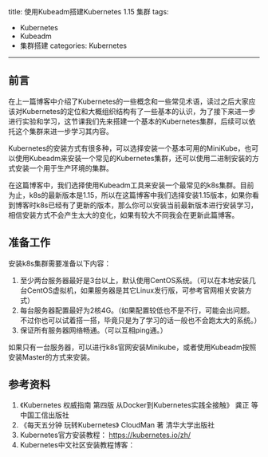 title: 使用Kubeadm搭建Kubernetes 1.15 集群
tags:
- Kubernetes
- Kubeadm
- 集群搭建
categories: Kubernetes
---

## 前言

在上一篇博客中介绍了Kubernetes的一些概念和一些常见术语，读过之后大家应该对Kubernetes的定位和大概组织结构有了一些基本的认识，为了接下来进一步进行实验和学习，这节课我们先来搭建一个基本的Kubernetes集群，后续可以依托这个集群来进一步学习其内容。

Kubernetes的安装方式有很多种，可以选择安装一个基本可用的MiniKube，也可以使用Kubeadm来安装一个常见的Kubernetes集群，还可以使用二进制安装的方式安装一个用于生产环境的集群。

在这篇博客中，我们选择使用Kubeadm工具来安装一个最常见的k8s集群。目前为止，k8s的最新版本是1.15，所以在这篇博客中我们选择安装1.15版本，如果你看到博客时k8s已经有了更新的版本，那么你可以安装当前最新版本进行安装学习，相信安装方式不会产生太大的变化，如果有较大不同我会在更新此篇博客。

## 准备工作

安装k8s集群需要准备以下内容：

1. 至少两台服务器最好是3台以上，默认使用CentOS系统。（可以在本地安装几台CentOS虚拟机，如果服务器是其它Linux发行版，可参考官网相关安装方式）
2. 每台服务器配置最好为2核4G。（如果配置较低也不是不行，可能会出问题。不过你也可以试着搭一搭，毕竟只是为了学习的话一般也不会跑太大的系统。）
3. 保证所有服务器网络畅通。（可以互相ping通。）

如果只有一台服务器，可以进行k8s官网安装Minikube，或者使用Kubeadm按照安装Master的方式来安装。



## 参考资料

1. 《Kubernetes 权威指南 第四版 从Docker到Kubernetes实践全接触》 龚正 等 中国工信出版社
2. 《每天五分钟 玩转Kubernetes》 CloudMan 著 清华大学出版社
3. Kubernetes官方安装教程： https://kubernetes.io/zh/
4. Kubernetes中文社区安装教程博客：